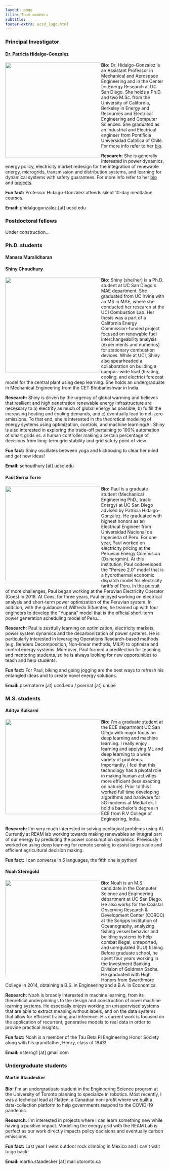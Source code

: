 ```yaml
---
layout: page
title: Team members
subtitle: 
footer-extra: ucsd_logo.html
---
```


### Principal Investigator
 

#### Dr. Patricia Hidalgo-Gonzalez

<img align="left" src="/assets/img/2019_Hidalgo-Gonzalez.png" width="300" style="padding-bottom: 10px;" style="padding-right: 10px;"/>

**Bio:** Dr. Hidalgo-Gonzalez is an Assistant Professor in Mechanical and Aerospace Engineering and in 
the Center for Energy Research at UC San Diego. She holds a Ph.D. and two M.Sc. from the University of California, 
Berkeley in Energy and Resources and Electrical Engineering and Computer Sciences. 
She graduated as an Industrial and Electrical engineer from Pontificia Universidad 
Católica of Chile. For more info refer to her [bio](phg.md).

**Research:** She is generally interested in power dynamics, energy policy, electricity market redesign for the integration 
of renewable energy, microgrids, transmission and distribution systems, and learning 
for dynamical systems with safety guarantees. For more info refer to her [bio](phg.md) and [projects](projects.md).

**Fun fact:** Professor Hidalgo-Gonzalez attends silent 10-day meditation courses.

**Email:** phidalgogonzalez [at] ucsd.edu


### Postdoctoral fellows
 

Under construction...


### Ph.D. students
 

#### Manasa Muralidharan


#### Shiny Choudhury

<img align="left" src="/assets/img/Shiny_Choudhury.png" width="300" style="padding-bottom: 10px;" style="padding-right: 10px;"/>

**Bio:** Shiny (she/her) is a Ph.D. student at UC San Diego's MAE department. She graduated from 
UC Irvine with an MS in MAE, where she conducted her research at the UCI Combustion Lab. Her
 thesis was a part of a California Energy Commission-funded project focused on renewable fuel
  interchangeability analysis (experiments and numerics) for stationary combustion devices. 
  While at UCI, Shiny also spearheaded a collaboration on building a campus-wide load 
  (heating, cooling, and electric) forecast model for the central plant using deep learning. 
  She holds an undergraduate in Mechanical Engineering from the CET Bhubaneshwar in India. 

**Research:** Shiny is driven by the urgency of global warming and believes that resilient 
and high penetration renewable energy infrastructure are necessary to a) electrify as much 
of global energy as possible, b) fulfill the increasing heating and cooling demands, and 
c) eventually lead to net-zero emissions. To that end, she is interested in the theoretical
 modeling of energy systems using optimization, controls, and machine learning/AI. Shiny 
 is also interested in exploring the trade-off pertaining to 100% automation of smart grids 
 vs. a human controller making a certain percentage of decisions from long-term grid 
 stability and grid safety point of view. 

**Fun fact:** Shiny oscillates between yoga and kickboxing to clear her mind and get new ideas!

**Email:** schoudhury [at] ucsd.edu



#### Paul Serna Torre

<img align="left" src="/assets/img/Paul_Serna-Torre.png" width="300" style="padding-bottom: 10px;" style="padding-right: 10px;"/>

**Bio:** Paul is a graduate student (Mechanical Engineering PhD., track: Energy) 
at UC San Diego advised by Patricia Hidalgo-Gonzalez. He graduated with highest 
honors as an Electrical Engineer from Universidad Nacional de Ingeniería of Peru. 
For one year, Paul worked on electricity pricing at the Peruvian Energy Commision (Osinergmin).
 At this institution, Paul codeveloped the "Perseo 2.0" model that is a hydrothermal economic 
 dispatch model for electricity tariffs of Peru. In the pursuit of more challenges, 
 Paul began working at the Peruvian Electricity Operator (Coes) in 2018. At Coes, 
 for three years, Paul enjoyed working on electrical analysis and short-term power 
 optimization of the Peruvian system. In addition, with the guidance of Wilfredo Sifuentes, 
 he teamed up with four engineers to develop the "Yupana" model that is the official 
 short-term power generation scheduling model of Peru..

**Research:** Paul is zestfully learning on optimization, electricity markets, 
power system dynamics and the decarbonization of power systems. He is particularly 
interested in leveraging Operations Research-based methods (e.g. Benders Decomposition, 
Non-linear methods, MILP) to optimize and control energy systems. Moreover, 
Paul formed a predilection for teaching and mentoring students, so he is always 
looking for new opportunities to teach and help students.

**Fun fact:** For Paul, biking and going jogging are the best ways to refresh his 
entangled ideas and to create novel energy solutions.

**Email:** psernatorre [at] ucsd.edu / psernat [at] uni.pe 


### M.S. students
 

#### Aditya Kulkarni

<img align="left" src="/assets/img/aditya_v3.png" width="300" style="padding-bottom: 10px;" style="padding-right: 10px;"/>

**Bio:** I'm a graduate student at the ECE department UC San Diego with major focus
 on deep learning and machine learning. I really enjoy learning and applying ML and 
 deep learning to a wide variety of problems. Importantly, I feel that this technology 
 has a pivotal role in making human activities more efficient (less exacting on nature). 
 Prior to this I worked full time developing algorithms and hardware for 5G modems at 
 MediaTek. I hold a bachelor's degree in ECE from R.V College of Engineering, India.
 
**Research:** I'm very much interested in solving ecological problems using AI. 
Currently at REAM lab working towards making renewables an integral part of our 
energy by predicting the power consumption dynamics. Previously I worked on using 
deep learning for remote sensing to assist large scale and efficient agricultural 
decision making. 

**Fun fact:**  I can converse in 5 languages, the fifth one is python!

#### Noah Sterngold

<img align="left" src="/assets/img/noah2.png" width="300" style="padding-bottom: 10px;" style="padding-right: 10px;"/>

**Bio:** Noah is an M.S. candidate in the Computer Science and Engineering department at
 UC San Diego. He also works for the Coastal Observing Research & Development Center 
 (CORDC) at the Scripps Institution of Oceanography, analyzing fishing vessel behavior
  and building systems to help combat illegal, unreported, and unregulated (IUU) fishing. 
  Before graduate school, he spent four years working in the Investment Banking Division 
  of Goldman Sachs. He graduated with High Honors from Swarthmore College in 2014, 
  obtaining a B.S. in Engineering and a B.A. in Economics.
  
**Research:** Noah is broadly interested in machine learning, from its theoretical underpinnings 
to the design and construction of novel machine learning systems. He especially 
enjoys working on unsupervised systems that are able to extract meaning without 
labels, and on the data systems that allow for efficient training and inference. 
His current work is focused on the application of recurrent, generative models to 
real data in order to provide practical insights.  

**Fun fact:**  Noah is a member of the Tau Beta Pi Engineering Honor Society along with his grandfather, Henry, class of 1943!

**Email:** nsterng1 [at] gmail.com


### Undergraduate students
 

#### Martin Staadecker

**Bio:**  I'm an undergraduate student in the Engineering Science program at the 
University of Toronto planning to specialize in robotics. Most recently, I was a 
technical lead at Flatten, a Canadian non-profit where we built a data-collection 
platform to help governments respond to the COVID-19 pandemic.

**Research:** I'm interested in projects where I can learn something new 
while having a positive impact. Modelling the energy grid with the REAM Lab 
is perfect as our work directly impacts policy decisions and eventually carbon emissions.

**Fun fact:** Last year I went outdoor rock climbing in Mexico and I can't wait to go back!

**Email:** martin.staadecker [at] mail.utoronto.ca






